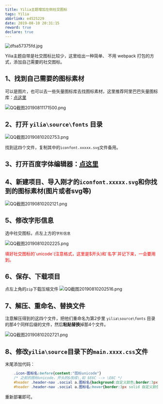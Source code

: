 ```yaml
---
title: Yilia主题增加左侧社交图标
tags: Yilia
abbrlink: e4525229
date: 2019-08-10 20:31:15
reward: true
declare: true
---
```


![dfsa57375fd.jpg](https://cdn.anyway1314.cn/imagedfsa57375fd.jpg-title)

Yilia主题自带是社交图标比较少，这里给出一种简单、
不用 webpack 打包的方式，添加自己需要的社交图标。
<!-- more -->
## 1、找到自己需要的图标素材
可以是图片，也可以去一些矢量图标库去找图标素材，这里推荐阿里巴巴矢量图标库：[<u>点这里</u>](https://www.iconfont.cn/)

![QQ截图20190811171500.png](https://cdn.anyway1314.cn/imageQQ截图20190811171500.png)

## 2、打开 `yilia\source\fonts` 目录

![QQ截图20190810202753.png](https://cdn.anyway1314.cn/imageQQ截图20190810202753.png)

找到这四个文件，复制其中的`iconfont.xxxxx.svg`文件备用。

## 3、打开百度字体编辑器：[<u>点这里</u>](http://fontstore.baidu.com/static/editor/index.html)
## 4、新建项目、导入刚才的`iconfont.xxxxx.svg`和你找到的图标素材(图片或者svg等)

![QQ截图20190810202121.png](https://cdn.anyway1314.cn/imageQQ截图20190810202121.png)

## 5、修改字形信息
选中社交图标，点左上方的`字形信息`

![QQ截图20190810202225.png](https://cdn.anyway1314.cn/imageQQ截图20190810202225.png)

<p style="color : red">填好社交图标的`unicode`(注意格式，这里是$开头)和`名字`并记下来，一会要用到。</p>

## 6、保存、下载项目
点左上角的`zip`下载压缩文件
![QQ截图20190810202516.png](https://cdn.anyway1314.cn/imageQQ截图20190810202516.png)
## 7、解压、重命名、替换文件
注意解压得到的这四个文件，把他们重命名为第2步里 `yilia\source\fonts` 目录的那4个同样后缀的文件，然后**粘贴替换**掉那4个文件。

![QQ截图20190810202721.png](https://cdn.anyway1314.cn/imageQQ截图20190810202721.png)

## 8、修改`yilia\source`目录下的`main.xxxx.css`文件
末尾添加代码：
``` css
    .icon-图标名:before{content:"图标unicode"}
    /* 之前的图标unicode，开头的$改成\,如 $E6C --> \E6C */
    #header .header-nav .social a.图标名{background:自定义颜色;border:3px solid 自定义颜色}
    #header .header-nav .social a.图标名:hover{border:3px solid 自定义颜色}
```
重新部署即可。